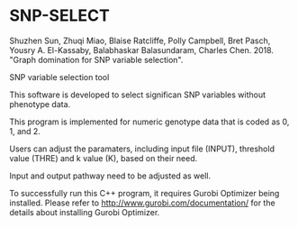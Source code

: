 # SNP-SELECT

Shuzhen Sun, Zhuqi Miao, Blaise Ratcliffe, Polly Campbell, Bret Pasch, Yousry A. El-Kassaby, Balabhaskar Balasundaram, Charles Chen. 2018. "Graph domination for SNP variable selection".

SNP variable selection tool

This software is developed to select significan SNP variables without phenotype data.

This program is implemented for numeric genotype data that is coded as 0, 1, and 2. 

Users can adjust the paramaters, including input file (INPUT), threshold value (THRE) and k value (K), based on their need.

Input and output pathway need to be adjusted as well.

To successfully run this C++ program, it requires Gurobi Optimizer being installed. Please refer to http://www.gurobi.com/documentation/ for the details about installing Gurobi Optimizer.
